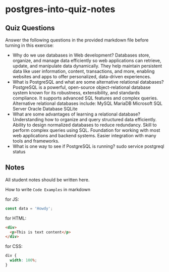 # postgres-into-quiz-notes

## Quiz Questions

Answer the following questions in the provided markdown file before turning in this exercise:

- Why do we use databases in Web development?
  Databases store, organize, and manage data efficiently so web applications can retrieve, update, and manipulate data dynamically. They help maintain persistent data like user information, content, transactions, and more, enabling websites and apps to offer personalized, data-driven experiences.
- What is PostgreSQL and what are some alternative relational databases?
  PostgreSQL is a powerful, open-source object-relational database system known for its robustness, extensibility, and standards compliance. It supports advanced SQL features and complex queries.
  Alternative relational databases include:
  MySQL
  MariaDB
  Microsoft SQL Server
  Oracle Database
  SQLite
- What are some advantages of learning a relational database?
  Understanding how to organize and query structured data efficiently.
  Ability to design normalized databases to reduce redundancy.
  Skill to perform complex queries using SQL.
  Foundation for working with most web applications and backend systems.
  Easier integration with many tools and frameworks.
- What is one way to see if PostgreSQL is running?
  sudo service postgreql status

## Notes

All student notes should be written here.

How to write `Code Examples` in markdown

for JS:

```javascript
const data = 'Howdy';
```

for HTML:

```html
<div>
  <p>This is text content</p>
</div>
```

for CSS:

```css
div {
  width: 100%;
}
```
